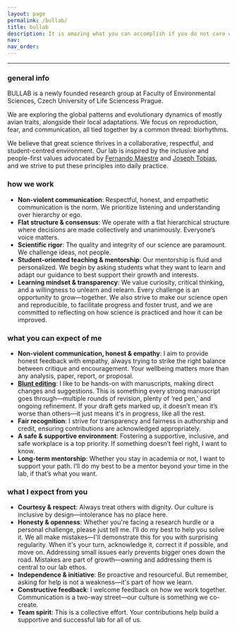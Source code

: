 ```yaml
---
layout: page
permalink: /bullab/
title: bullab
description: It is amazing what you can accomplish if you do not care who gets the credit. - Harry Truman
nav:
nav_order:
---
```


---

### general info

BULLAB is a newly founded research group at Faculty of Environmental Sciences, Czech University of Life Sciencess Prague. 

We are exploring the global patterns and evolutionary dynamics of mostly avian traits, alongside their local adaptations. We focus on reproduction, fear, and communication, all tied together by a common thread: biorhythms.

We believe that great science thrives in a collaborative, respectful, and student-centred environment. Our lab is inspired by the inclusive and people-first values advocated by [Fernando Maestre](https://journals.plos.org/ploscompbiol/article?id=10.1371/journal.pcbi.1006914) and [Joseph Tobias](http://www.tobiaslab.net/values/), and we strive to put these principles into daily practice.

### how we work
- **Non-violent communication**: Respectful, honest, and empathetic communication is the norm. We prioritize listening and understanding over hierarchy or ego.
- **Flat structure & consensus**: We operate with a flat hierarchical structure where decisions are made collectively and unanimously. Everyone’s voice matters.
- **Scientific rigor**: The quality and integrity of our science are paramount. We challenge ideas, not people. 
- **Student-oriented teaching & mentorship**: Our mentorship is fluid and personalized. We begin by asking students what they want to learn and adapt our guidance to best support their growth and interests.
- **Learning mindset & transparency**: We value curiosity, critical thinking, and a willingness to unlearn and relearn. Every challenge is an opportunity to grow—together. We also strive to make our science open and reproducible, to facilitate progress and foster trust, and we are committed to reflecting on how science is practiced and how it can be improved.

### what you can expect of me
- **Non-violent communication, honest & empathy**: I aim to provide honest feedback with empathy, always trying to strike the right balance between critique and encouragement. Your wellbeing matters more than any analysis, paper, report, or proposal.
- [**Blunt editing**](https://x.com/markahix/status/1313163038829109251): I like to be hands-on with manuscripts, making direct changes and suggestions. This is something every strong manuscript goes through—multiple rounds of revision, plenty of ‘red pen,’ and ongoing refinement. If your draft gets marked up, it doesn’t mean it’s worse than others—it just means it's in progress, like all the rest.
- **Fair recognition**: I strive for transparency and fairness in authorship and credit, ensuring contributions are acknowledged appropriately.
- **A safe & supportive environment**: Fostering a supportive, inclusive, and safe workplace is a top priority. If something doesn’t feel right, I want to know.
- **Long-term mentorship**: Whether you stay in academia or not, I want to support your path. I’ll do my best to be a mentor beyond your time in the lab, if that’s what you want.

### what I expect from you
- **Courtesy & respect**: Always treat others with dignity. Our culture is inclusive by design—intolerance has no place here.
- **Honesty & openness**: Whether you're facing a research hurdle or a personal challenge, please just tell me. I’ll do my best to help you solve it. We all make mistakes—I'll demonstrate this for you with surprising regularity. When it's your turn, acknowledge it, correct it if possible, and move on. Addressing small issues early prevents bigger ones down the road. Mistakes are part of growth—owning and addressing them is central to our lab ethos.
- **Independence & initiative**: Be proactive and resourceful. But remember, asking for help is not a weakness—it's part of how we learn.
- **Constructive feedback**: I welcome feedback on how we work together. Communication is a two-way street—our culture is something we co-create.
- **Team spirit**: This is a collective effort. Your contributions help build a supportive and successful lab for all of us.
